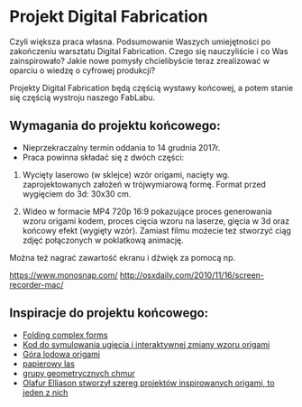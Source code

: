# Projekt Digital Fabrication

Czyli większa praca własna. Podsumowanie Waszych umiejętności po zakończeniu warsztatu Digital Fabrication. Czego się nauczyliście i co Was zainspirowało? Jakie nowe pomysły chcielibyście teraz zrealizować w oparciu o wiedzę o cyfrowej produkcji?

Projekty Digital Fabrication będą częścią wystawy końcowej, a potem stanie się częścią wystroju naszego FabLabu. 

## Wymagania do projektu końcowego:

- Nieprzekraczalny termin oddania to 14 grudnia 2017r.
- Praca powinna składać się z dwóch części:

1. Wycięty laserowo (w sklejce) wzór origami, nacięty wg. zaprojektowanych założeń w trójwymiarową formę. Format przed wygięciem do 3d: 30x30 cm. 

2. Wideo w formacie MP4 720p 16:9 pokazujące proces generowania wzoru origami kodem, proces cięcia wzoru na laserze, gięcia w 3d oraz końcowy efekt (wygięty wzór). Zamiast filmu możecie też stworzyć ciąg zdjęć połączonych w poklatkową animację.

Można też nagrać zawartość ekranu i dźwięk za pomocą np.

https://www.monosnap.com/
http://osxdaily.com/2010/11/16/screen-recorder-mac/ 

## Inspiracje do projektu końcowego:

- [Folding complex forms](http://www.instructables.com/id/Laser-Etched-Paper-for-Folding-Complex-Forms/)
- [Kod do symulowania ugięcia i interaktywnej zmiany wzoru origami](http://origami.c.u-tokyo.ac.jp/~tachi/software/)
- [Góra lodowa origami](https://mymodernmet.com/gabby-oconnor-what-lies-beneath-iceberg-sculptures/)
- [papierowy las](https://mymodernmet.com/vana-orproject/)
- [grupy geometrycznych chmur](https://mymodernmet.com/tomas-saraceno-cloudy-house/)
- [Olafur Elliason stworzył szereg projektów inspirowanych origami, to jeden z nich](http://olafureliasson.net/archive/artwork/WEK110575/la-congiuntura-del-tempo-tempo-junction#slideshowolafur-eliasson-on-his-greatest-hits-in-pictures)
